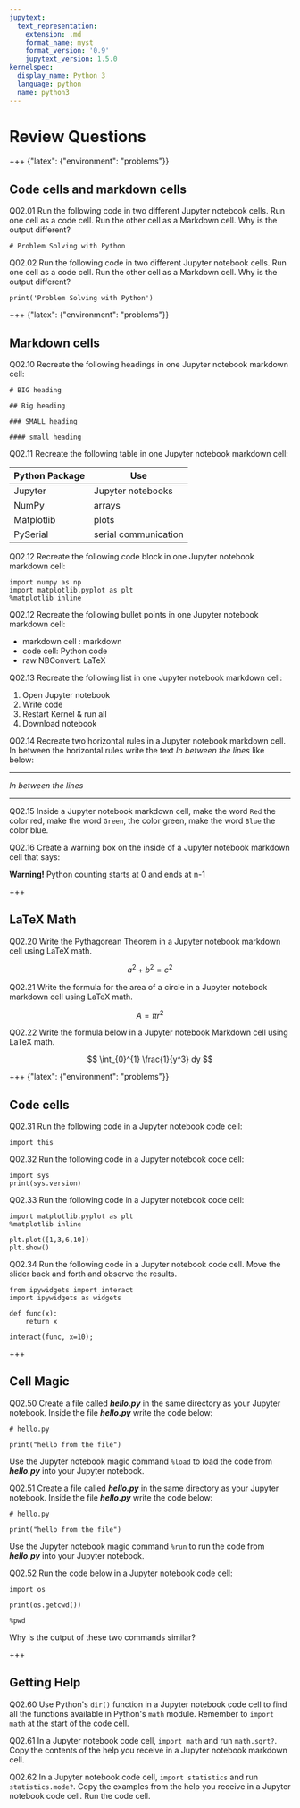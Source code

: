 ```yaml
---
jupytext:
  text_representation:
    extension: .md
    format_name: myst
    format_version: '0.9'
    jupytext_version: 1.5.0
kernelspec:
  display_name: Python 3
  language: python
  name: python3
---
```


# Review Questions

+++ {"latex": {"environment": "problems"}}

## Code cells and markdown cells

Q02.01 Run the following code in two different Jupyter notebook cells. Run one cell as a code cell. Run the other cell as a Markdown cell. Why is the output different?

```text
# Problem Solving with Python
```

Q02.02 Run the following code in two different Jupyter notebook cells. Run one cell as a code cell. Run the other cell as a Markdown cell. Why is the output different?

```text
print('Problem Solving with Python')
```

+++ {"latex": {"environment": "problems"}}

## Markdown cells

Q02.10 Recreate the following headings in one Jupyter notebook markdown cell:

```text
# BIG heading

## Big heading

### SMALL heading

#### small heading
```

Q02.11 Recreate the following table in one Jupyter notebook markdown cell:

| Python Package | Use |
| --- | --- |
| Jupyter | Jupyter notebooks |
| NumPy | arrays |
| Matplotlib | plots |
| PySerial | serial communication |

Q02.12 Recreate the following code block in one Jupyter notebook markdown cell:

```text
import numpy as np
import matplotlib.pyplot as plt
%matplotlib inline
```

Q02.12 Recreate the following bullet points in one Jupyter notebook markdown cell:

 * markdown cell : markdown
 * code cell: Python code
 * raw NBConvert: LaTeX

Q02.13 Recreate the following list in one Jupyter notebook markdown cell:

 1. Open Jupyter notebook
 2. Write code
 3. Restart Kernel & run all
 4. Download notebook

Q02.14 Recreate two horizontal rules in a Jupyter notebook markdown cell. In between the horizontal rules write the text _In between the lines_ like below:

***

_In between the lines_

***

Q02.15 Inside a Jupyter notebook markdown cell, make the word ```Red``` the color red, make the word ```Green```, the color green, make the word ```Blue``` the color blue.

Q02.16 Create a warning box on the inside of a Jupyter notebook markdown cell that says:

**Warning!** Python counting starts at 0 and ends at n-1

+++

## LaTeX Math

Q02.20 Write the Pythagorean Theorem in a Jupyter notebook markdown cell using LaTeX math.

$$ a^2 + b^2 = c^2 $$

Q02.21 Write the formula for the area of a circle in a Jupyter notebook markdown cell using LaTeX math.

$$ A = \pi r^2 $$

Q02.22 Write the formula below in a Jupyter notebook Markdown cell using LaTeX math.

$$ \int_{0}^{1} \frac{1}{y^3} dy $$

+++ {"latex": {"environment": "problems"}}

## Code cells

Q02.31 Run the following code in a Jupyter notebook code cell:

```text
import this
```

Q02.32 Run the following code in a Jupyter notebook code cell:

```text
import sys
print(sys.version)
```

Q02.33 Run the following code in a Jupyter notebook code cell:

```text
import matplotlib.pyplot as plt
%matplotlib inline

plt.plot([1,3,6,10])
plt.show()
```


Q02.34 Run the following code in a Jupyter notebook code cell. Move the slider back and forth and observe the results.

```text
from ipywidgets import interact
import ipywidgets as widgets

def func(x):
    return x

interact(func, x=10);
```

+++

## Cell Magic

Q02.50 Create a file called **_hello.py_** in the same directory as your Jupyter notebook. Inside the file **_hello.py_** write the code below:

```text
# hello.py

print("hello from the file")
```

Use the Jupyter notebook magic command ```%load``` to load the code from **_hello.py_** into your Jupyter notebook.

Q02.51 Create a file called **_hello.py_** in the same directory as your Jupyter notebook. Inside the file **_hello.py_** write the code below:

```text
# hello.py

print("hello from the file")
```

Use the Jupyter notebook magic command ```%run``` to run the code from **_hello.py_** into your Jupyter notebook.

Q02.52 Run the code below in a Jupyter notebook code cell:

```text
import os

print(os.getcwd())

%pwd
```

Why is the output of these two commands similar?

+++

## Getting Help

Q02.60 Use Python's ```dir()``` function in a Jupyter notebook code cell to find all the functions available in Python's ```math``` module. Remember to ```import math``` at the start of the code cell.

Q02.61 In a Jupyter notebook code cell, ```import math``` and run ```math.sqrt?```. Copy the contents of the help you receive in a Jupyter notebook markdown cell.

Q02.62 In a Jupyter notebook code cell, ```import statistics``` and run ```statistics.mode?```. Copy the examples from the help you receive in a Jupyter notebook code cell. Run the code cell.

```{code-cell} ipython3

```
